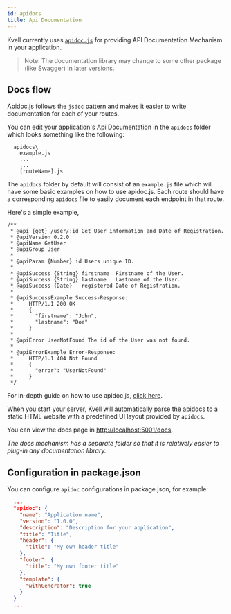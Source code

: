 ```yaml
---
id: apidocs
title: Api Documentation
---
```


Kvell currently uses [`apidoc.js`](https://apidocjs.com/) for providing API Documentation Mechanism in your application.

> Note: The documentation library may change to some other package (like Swagger) in later versions.

## Docs flow

Apidoc.js follows the `jsdoc` pattern and makes it easier to write documentation for each of your routes.

You can edit your application's Api Documentation in the `apidocs` folder which looks something like the following:

```text
  apidocs\
    example.js
    ...
    ...
    [routeName].js
```

The `apidocs` folder by default will consist of an `example.js` file which will have some basic examples on how to use apidoc.js. Each route should have a corresponding `apidocs` file to easily document each endpoint in that route.

Here's a simple example,

```jsdoc
/**
 * @api {get} /user/:id Get User information and Date of Registration.
 * @apiVersion 0.2.0
 * @apiName GetUser
 * @apiGroup User
 *
 * @apiParam {Number} id Users unique ID.
 *
 * @apiSuccess {String} firstname  Firstname of the User.
 * @apiSuccess {String} lastname   Lastname of the User.
 * @apiSuccess {Date}   registered Date of Registration.
 *
 * @apiSuccessExample Success-Response:
 *     HTTP/1.1 200 OK
 *     {
 *       "firstname": "John",
 *       "lastname": "Doe"
 *     }
 *
 * @apiError UserNotFound The id of the User was not found.
 *
 * @apiErrorExample Error-Response:
 *     HTTP/1.1 404 Not Found
 *     {
 *       "error": "UserNotFound"
 *     }
 */
```

For in-depth guide on how to use apidoc.js, [click here](https://apidocjs.com/#getting-started).

When you start your server, Kvell will automatically parse the apidocs to a static HTML website with a predefined UI layout provided by `apidocs`.

You can view the docs page in [http://localhost:5001/docs](http://localhost:5001/docs).

_The docs mechanism has a separate folder so that it is relatively easier to plug-in any documentation library._

## Configuration in package.json

You can configure `apidoc` configurations in package.json, for example:

```json
  ...
  "apidoc": {
    "name": "Application name",
    "version": "1.0.0",
    "description": "Description for your application",
    "title": "Title",
    "header": {
      "title": "My own header title"
    },
    "footer": {
      "title": "My own footer title"
    },
    "template": {
      "withGenerator": true
    }
  }
  ...

```
